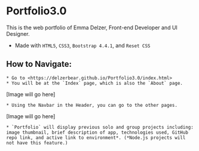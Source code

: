 # Portfolio3.0

This is the web portfolio of Emma Delzer, Front-end Developer and UI Designer.

* Made with `HTML5`, `CSS3`, `Bootstrap 4.4.1`, and `Reset CSS`

## How to Navigate:

    * Go to <https://delzerbear.github.io/Portfolio3.0/index.html>
    * You will be at the `Index` page, which is also the `About` page.

[Image will go here]

    * Using the Navbar in the Header, you can go to the other pages.

[Image will go here]

    * `Portfolio` will display previous solo and group projects including: image thumbnail, brief description of app, technologies used, GitHub repo link, and active link to environment*. (*Node.js projects will not have this feature.)
